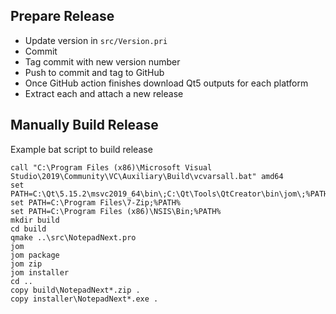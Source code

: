 ## Prepare Release

- Update version in `src/Version.pri`
- Commit
- Tag commit with new version number
- Push to commit and tag to GitHub
- Once GitHub action finishes download Qt5 outputs for each platform
- Extract each and attach a new release

## Manually Build Release
Example bat script to build release

```
call "C:\Program Files (x86)\Microsoft Visual Studio\2019\Community\VC\Auxiliary\Build\vcvarsall.bat" amd64
set PATH=C:\Qt\5.15.2\msvc2019_64\bin\;C:\Qt\Tools\QtCreator\bin\jom\;%PATH%
set PATH=C:\Program Files\7-Zip;%PATH%
set PATH=C:\Program Files (x86)\NSIS\Bin;%PATH%
mkdir build
cd build
qmake ..\src\NotepadNext.pro
jom
jom package
jom zip
jom installer
cd ..
copy build\NotepadNext*.zip .
copy installer\NotepadNext*.exe .
```